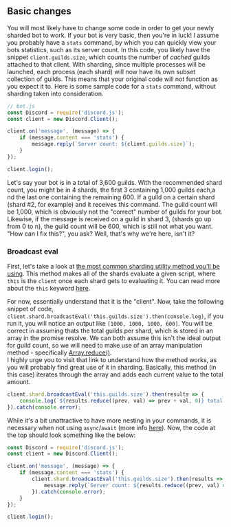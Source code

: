 ## Basic changes

You will most likely have to change some code in order to get your newly sharded bot to work. If your bot is very basic, then you're in luck! I assume you probably have a `stats` command, by which you can quickly view your bots statistics, such as its server count. In this code, you likely have the snippet `client.guilds.size`, which counts the number of *cached* guilds attached to that client. With sharding, since multiple processes will be launched, each process (each shard) will now have its own subset collection of guilds. This means that your original code will not function as you expect it to. Here is some sample code for a `stats` command, without sharding taken into consideration.

```js
// bot.js
const Discord = require('discord.js');
const client = new Discord.Client();

client.on('message', (message) => {
	if (message.content === 'stats') {
		message.reply(`Server count: ${client.guilds.size}`);
	}
});

client.login();
```

Let's say your bot is in a total of 3,600 guilds. With the recommended shard count, you might be in 4 shards, the first 3 containing 1,000 guilds each,a nd the last one containing the remaining 600. If a guild on a certain shard (shard #2, for example) and it receives this command. The guild count will be 1,000, which is obviously not the "correct" number of guilds for your bot. Likewise, if the message is received on a guild in shard 3, (shards go up from 0 to n), the guild count will be 600, which is still not what you want. "How can I fix this?", you ask? Well, that's why we're here, isn't it?

### Broadcast eval

First, let's take a look at [the most common sharding utility method you'll be using](https://discord.js.org/#/docs/main/stable/class/ShardClientUtil?scrollTo=broadcastEval). This method makes all of the shards evaluate a given script, where `this` is the `client` once each shard gets to evaluating it. You can read more about the `this` keyword [here](https://developer.mozilla.org/en-US/docs/Web/JavaScript/Reference/Operators/this).

For now, essentially understand that it is the "client".
Now, take the following snippet of code, `client.shard.broadcastEval('this.guilds.size').then(console.log)`, if you run it, you will notice an output like `[1000, 1000, 1000, 600]`. You will be correct in assuming thats the total guilds per shard, which is stored in an array in the promise resolve. We can both assume this isn't the ideal output for guild count, so we will need to make use of an array manipulation method - specifically [Array.reduce()](https://developer.mozilla.org/en-US/docs/Web/JavaScript/Reference/Global_Objects/Array/Reduce).<br/>I highly urge you to visit that link to understand how the method works, as you will probably find great use of it in sharding. Basically, this method (in this case) iterates through the array and adds each current value to the total amount.

```js
client.shard.broadcastEval('this.guilds.size').then(results => {
	console.log(`${results.reduce((prev, val) => prev + val, 0)} total guilds`);
}).catch(console.error);

```

While it's a bit unattractive to have more nesting in your commands, it is necessary when not using `async`/`await` (more info [here](/asyncawait/placeholder)). Now, the code at the top should look something like the below:

```js
const Discord = require('discord.js');
const client = new Discord.Client();

client.on('message', (message) => {
	if (message.content === 'stats') {
		client.shard.broadcastEval('this.guilds.size').then(results => {
			message.reply(`Server count: ${results.reduce((prev, val) => prev + val, 0)}`);
		}).catch(console.error);
	}
});

client.login();
```
